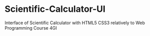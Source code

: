 # Scientific-Calculator-UI
Interface of Scientific Calculator with HTML5 CSS3 relatively to Web Programming Course 4GI
